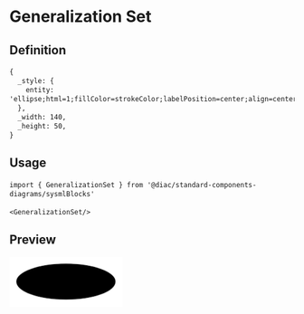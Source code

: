 # Generalization Set

## Definition

```
{
  _style: { 
    entity: 'ellipse;html=1;fillColor=strokeColor;labelPosition=center;align=center;fontFamily=Helvetica;fontSize=11;fontColor=default;verticalAlign=top;verticalLabelPosition=bottom;',
  },
  _width: 140,
  _height: 50,
}
```

## Usage

```
import { GeneralizationSet } from '@diac/standard-components-diagrams/sysmlBlocks'

<GeneralizationSet/>
```

## Preview

<img src="./generalization-set.png" width="200"/>
